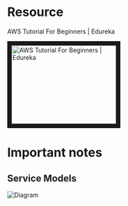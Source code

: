 # Resource

AWS Tutorial For Beginners | Edureka

<a href="http://www.youtube.com/watch?feature=player_embedded&v=k1RI5locZE4" target="_blank"><img src="http://img.youtube.com/vi/k1RI5locZE4/0.jpg"
alt="AWS Tutorial For Beginners | Edureka" width="240" height="180" border="10" /></a>


# Important notes

## Service Models

![Diagram](https://github.com/hobbes09/backendDevNotes/blob/master/aws/resources/service_models.PNG "Diagram")
